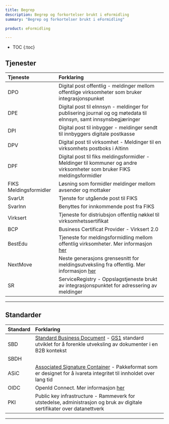 ```yaml
---
title: Begrep
description: Begrep og forkortelser brukt i eFormidling
summary: "Begrep og forkortelser brukt i eFormidling"

product: eFormidling

---
```


* TOC
{:toc}

## Tjenester

| Tjeneste | Forklaring |
| :--- | :--- |
| DPO | Digital post offentlig - meldinger mellom offentlige virksomheter som bruker integrasjonspunket |
| DPE | Digital post til eInnsyn - meldinger for publisering journal og og møtedata til eInnsyn, samt innsynsbegjæringer |
| DPI | Digital post til inbygger - meldinger sendt til innbyggers digitale postkasse |
| DPV | Digital post til virksomhet - Meldinger til en virksomhets postboks i Altinn |
| DPF | Digital post til fiks meldingsformidler - Meldinger til kommuner og andre virksomheter som bruker FIKS meldingsformidler |
| FIKS Meldingsformidler | Løsning som formidler meldinger mellom avsender og mottaker |
| SvarUt | Tjenste for utgående post til FIKS |
| SvarInn | Benyttes for innkommende post fra FIKS |
| Virksert | Tjeneste for distriubsjon offentlig nøkkel til virksomhetssertifikat |
| BCP | Business Certificat Provider - Virksert 2.0 |
| BestEdu | Tjeneste for meldingsformidling mellom offentlig virksomheter. Mer informasjon [her][BestEduInternlink] |
| NextMove | Neste generasjons grensesnitt for meldingsutveksling fra offentlig. Mer informasjon [her][NextMoveInternlink] |
| SR |ServiceRegistry - Oppslagstjeneste brukt av integrasjonspunktet for adressering av meldinger |

---


## Standarder

| Standard | Forklaring |
| :--- | :--- |
| SBD | [Standard Business Document][SbdLink] - [GS1][Gs1Link] standard utviklet for å forenkle utveksling av dokumenter i en B2B kontekst |
| SBDH | |
| ASiC | [Associated Signature Container][AsicLink] - Pakkeformat som er designet for å ivareta integritet til innholdet over lang tid |
| OIDC | OpenId Connect. Mer informasjon [her][OidcLink]
| PKI | Public key infrastructure - Rammeverk for utstedelse, administrasjon og bruk av digitale sertifikater over datanettverk |

---

[SbdLink]: http://www.gs1.org/ecom/standards/guidelines#s2
[Gs1Link]: http://www.gs1.org/
[AsicLink]: http://www.etsi.org/deliver/etsi_ts/102900_102999/102918/01.03.01_60/ts_102918v010301p.pdf
[BestEduInternlink]: api.html
[NextMoveInternlink]: api.html
[OidcLink]: https://difi.github.io/idporten-oidc-dokumentasjon/
